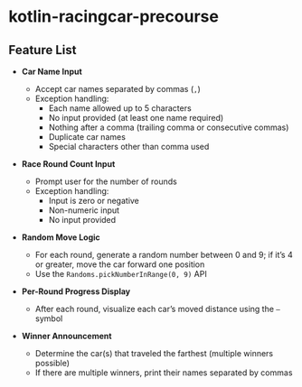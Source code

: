 # kotlin-racingcar-precourse

## Feature List

- **Car Name Input**  
  - Accept car names separated by commas (`,`)  
  - Exception handling:  
    - Each name allowed up to 5 characters  
    - No input provided (at least one name required)  
    - Nothing after a comma (trailing comma or consecutive commas)  
    - Duplicate car names  
    - Special characters other than comma used  

- **Race Round Count Input**  
  - Prompt user for the number of rounds  
  - Exception handling:  
    - Input is zero or negative  
    - Non-numeric input  
    - No input provided  

- **Random Move Logic**  
  - For each round, generate a random number between 0 and 9; if it’s 4 or greater, move the car forward one position  
  - Use the `Randoms.pickNumberInRange(0, 9)` API  

- **Per-Round Progress Display**  
  - After each round, visualize each car’s moved distance using the `—` symbol  

- **Winner Announcement**  
  - Determine the car(s) that traveled the farthest (multiple winners possible)  
  - If there are multiple winners, print their names separated by commas  